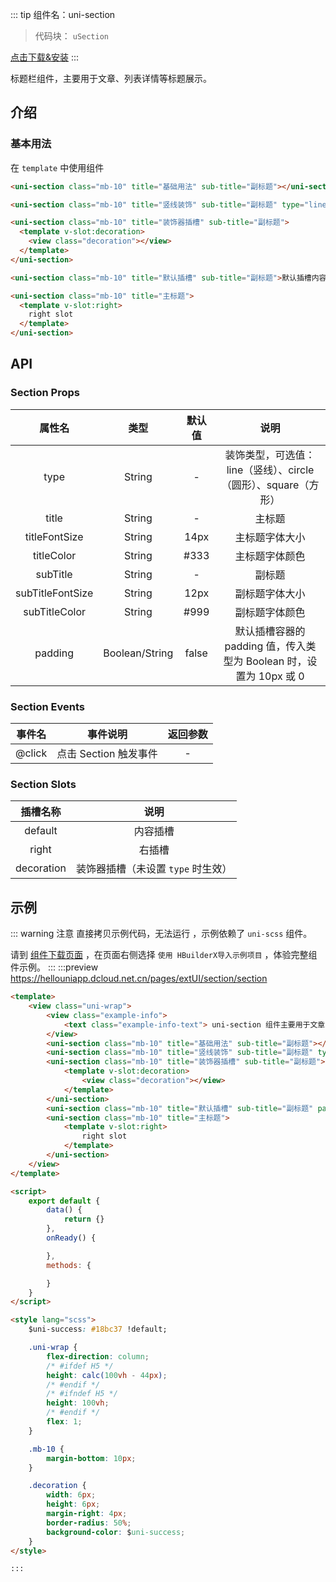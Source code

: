 
::: tip 组件名：uni-section
> 代码块： `uSection`

[点击下载&安装](https://ext.dcloud.net.cn/plugin?name=uni-section)
:::

标题栏组件，主要用于文章、列表详情等标题展示。

## 介绍

### 基本用法

在 ``template`` 中使用组件

```html
<uni-section class="mb-10" title="基础用法" sub-title="副标题"></uni-section>

<uni-section class="mb-10" title="竖线装饰" sub-title="副标题" type="line"></uni-section>

<uni-section class="mb-10" title="装饰器插槽" sub-title="副标题">
  <template v-slot:decoration>
    <view class="decoration"></view>
  </template>
</uni-section>

<uni-section class="mb-10" title="默认插槽" sub-title="副标题">默认插槽内容</uni-section>

<uni-section class="mb-10" title="主标题">
  <template v-slot:right>
    right slot
  </template>
</uni-section>
```

## API

### Section Props

|属性名|类型|默认值|说明|
|:-:|:-:|:-:|:-:|
|type|String|-|装饰类型，可选值：line（竖线）、circle（圆形）、square（方形）|
|title|String|-|主标题|
|titleFontSize|String| 14px |主标题字体大小|
|titleColor|String| #333 |主标题字体颜色|
|subTitle|String|-|副标题|
|subTitleFontSize|String| 12px |副标题字体大小|
|subTitleColor|String| #999 |副标题字体颜色|
|padding|Boolean/String| false |默认插槽容器的 padding 值，传入类型为 Boolean 时，设置为 10px 或 0|

### Section Events

|事件名|事件说明|返回参数|
|:-:|:-:|:-:|
|@click	|点击 Section 触发事件| -|

### Section Slots

|插槽名称|说明|
|:-:|:-:|
|default|内容插槽|
|right|右插槽|
|decoration|装饰器插槽（未设置 `type` 时生效）|

## 示例
::: warning 注意
直接拷贝示例代码，无法运行 ，示例依赖了 `uni-scss` 组件。

请到 [组件下载页面](https://ext.dcloud.net.cn/plugin?name=uni-section) ，在页面右侧选择 `使用 HBuilderX导入示例项目` ，体验完整组件示例。
:::
:::preview https://hellouniapp.dcloud.net.cn/pages/extUI/section/section

```html
<template>
    <view class="uni-wrap">
        <view class="example-info">
            <text class="example-info-text"> uni-section 组件主要用于文章、列表详情等标题展示 </text>
        </view>
        <uni-section class="mb-10" title="基础用法" sub-title="副标题"></uni-section>
        <uni-section class="mb-10" title="竖线装饰" sub-title="副标题" type="line"></uni-section>
        <uni-section class="mb-10" title="装饰器插槽" sub-title="副标题">
            <template v-slot:decoration>
                <view class="decoration"></view>
            </template>
        </uni-section>
        <uni-section class="mb-10" title="默认插槽" sub-title="副标题" padding="0 0 5px 10px">默认插槽内容</uni-section>
        <uni-section class="mb-10" title="主标题">
            <template v-slot:right>
                right slot
            </template>
        </uni-section>
    </view>
</template>

<script>
    export default {
        data() {
            return {}
        },
        onReady() {

        },
        methods: {

        }
    }
</script>

<style lang="scss">
    $uni-success: #18bc37 !default;

    .uni-wrap {
        flex-direction: column;
        /* #ifdef H5 */
        height: calc(100vh - 44px);
        /* #endif */
        /* #ifndef H5 */
        height: 100vh;
        /* #endif */
        flex: 1;
    }

    .mb-10 {
        margin-bottom: 10px;
    }

    .decoration {
        width: 6px;
        height: 6px;
        margin-right: 4px;
        border-radius: 50%;
        background-color: $uni-success;
    }
</style>

:::
